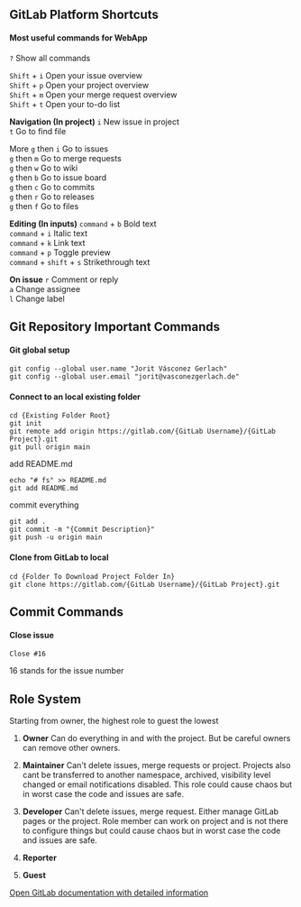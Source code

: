 ## GitLab Platform Shortcuts

#### Most useful commands for WebApp
`?` Show all commands

`Shift` + `i` Open your issue overview\
`Shift` + `p` Open your project overview\
`Shift` + `m` Open your merge request overview\
`Shift` + `t` Open your to-do list

**Navigation (In project)**
`i` New issue in project\
`t` Go to find file

More
`g` then `i` Go to issues\
`g` then `m` Go to merge requests\
`g` then `w` Go to wiki\
`g` then `b` Go to issue board\
`g` then `c` Go to commits\
`g` then `r` Go to releases\
`g` then `f` Go to files

**Editing (In inputs)**
`command` + `b` Bold text\
`command` + `i` Italic text\
`command` + `k` Link text\
`command` + `p` Toggle preview\
`command` + `shift` + `s` Strikethrough text

**On issue**
`r` Comment or reply\
`a` Change assignee\
`l` Change label

## Git Repository Important Commands

#### Git global setup
```
git config --global user.name "Jorit Vásconez Gerlach"
git config --global user.email "jorit@vasconezgerlach.de"
```
#### Connect to an local existing folder
```
cd {Existing Folder Root}
git init
git remote add origin https://gitlab.com/{GitLab Username}/{GitLab Project}.git
git pull origin main
```
add README.md
```
echo "# fs" >> README.md 
git add README.md
```
commit everything
```
git add .
git commit -m "{Commit Description}"
git push -u origin main
```
#### Clone from GitLab to local
```
cd {Folder To Download Project Folder In}
git clone https://gitlab.com/{GitLab Username}/{GitLab Project}.git
```

## Commit Commands
#### Close issue
```
Close #16
```
16 stands for the issue number

## Role System

Starting from owner, the highest role to guest the lowest

1. **Owner**
   Can do everything in and with the project. But be careful owners can remove other owners.

2. **Maintainer**
   Can't delete issues, merge requests or project. Projects also cant be transferred to another namespace, archived, visibility level changed or email notifications disabled. This role could cause chaos but in worst case the code and issues are safe.

3. **Developer**
   Can't delete issues, merge request. Either manage GitLab pages or the project. Role member can work on project and is not there to configure things but could cause chaos but in worst case the code and issues are safe.

4. **Reporter**
   

5. **Guest**

[Open GitLab documentation with detailed information](https://docs.gitlab.com/ee/user/permissions.html#project-members-permissions)
